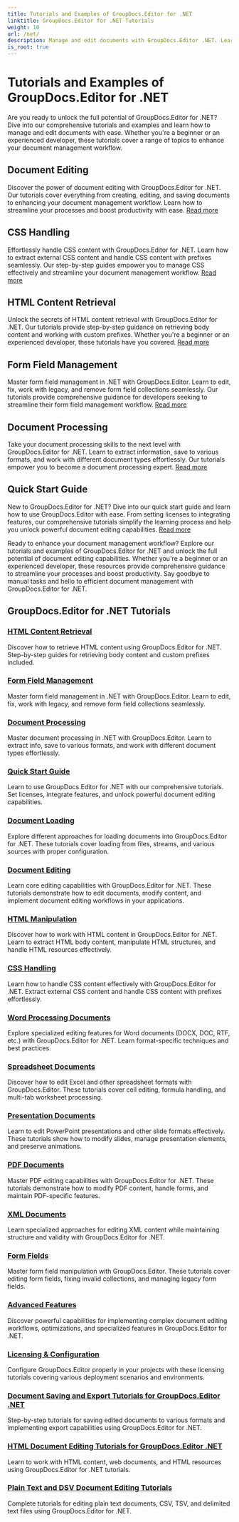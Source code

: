 ```yaml
---
title: Tutorials and Examples of GroupDocs.Editor for .NET 
linktitle: GroupDocs.Editor for .NET Tutorials
weight: 10
url: /net/
description: Manage and edit documents with GroupDocs.Editor .NET. Learn document processing, document editing, HTML content retrieval, form field management, and more!
is_root: true
---
```


# Tutorials and Examples of GroupDocs.Editor for .NET


Are you ready to unlock the full potential of GroupDocs.Editor for .NET? Dive into our comprehensive tutorials and examples and learn how to manage and edit documents with ease. Whether you're a beginner or an experienced developer, these tutorials cover a range of topics to enhance your document management workflow.

## Document Editing

Discover the power of document editing with GroupDocs.Editor for .NET. Our tutorials cover everything from creating, editing, and saving documents to enhancing your document management workflow. Learn how to streamline your processes and boost productivity with ease. [Read more](./document-editing/)

## CSS Handling

Effortlessly handle CSS content with GroupDocs.Editor for .NET. Learn how to extract external CSS content and handle CSS content with prefixes seamlessly. Our step-by-step guides empower you to manage CSS effectively and streamline your document management workflow. [Read more](./css-handling/)

## HTML Content Retrieval

Unlock the secrets of HTML content retrieval with GroupDocs.Editor for .NET. Our tutorials provide step-by-step guidance on retrieving body content and working with custom prefixes. Whether you're a beginner or an experienced developer, these tutorials have you covered. [Read more](./html-content-retrieval/)

## Form Field Management

Master form field management in .NET with GroupDocs.Editor. Learn to edit, fix, work with legacy, and remove form field collections seamlessly. Our tutorials provide comprehensive guidance for developers seeking to streamline their form field management workflow. [Read more](./form-field-management/)

## Document Processing

Take your document processing skills to the next level with GroupDocs.Editor for .NET. Learn to extract information, save to various formats, and work with different document types effortlessly. Our tutorials empower you to become a document processing expert. [Read more](./document-processing/)

## Quick Start Guide

New to GroupDocs.Editor for .NET? Dive into our quick start guide and learn how to use GroupDocs.Editor with ease. From setting licenses to integrating features, our comprehensive tutorials simplify the learning process and help you unlock powerful document editing capabilities. [Read more](./quick-start-guide/)

Ready to enhance your document management workflow? Explore our tutorials and examples of GroupDocs.Editor for .NET and unlock the full potential of document editing capabilities. Whether you're a beginner or an experienced developer, these resources provide comprehensive guidance to streamline your processes and boost productivity. Say goodbye to manual tasks and hello to efficient document management with GroupDocs.Editor for .NET.
## GroupDocs.Editor for .NET Tutorials 
### [HTML Content Retrieval](./html-content-retrieval/)
Discover how to retrieve HTML content using GroupDocs.Editor for .NET. Step-by-step guides for retrieving body content and custom prefixes included.
### [Form Field Management](./form-field-management/)
Master form field management in .NET with GroupDocs.Editor. Learn to edit, fix, work with legacy, and remove form field collections seamlessly.
### [Document Processing](./document-processing/)
Master document processing in .NET with GroupDocs.Editor. Learn to extract info, save to various formats, and work with different document types effortlessly.
### [Quick Start Guide](./quick-start-guide/)
Learn to use GroupDocs.Editor for .NET with our comprehensive tutorials. Set licenses, integrate features, and unlock powerful document editing capabilities.

### [Document Loading](./document-loading/)
Explore different approaches for loading documents into GroupDocs.Editor for .NET. These tutorials cover loading from files, streams, and various sources with proper configuration.

### [Document Editing](./document-editing/)
Learn core editing capabilities with GroupDocs.Editor for .NET. These tutorials demonstrate how to edit documents, modify content, and implement document editing workflows in your applications.


### [HTML Manipulation](./html-manipulation/)
Discover how to work with HTML content in GroupDocs.Editor for .NET. Learn to extract HTML body content, manipulate HTML structures, and handle HTML resources effectively.

### [CSS Handling](./css-handling/)
Learn how to handle CSS content effectively with GroupDocs.Editor for .NET. Extract external CSS content and handle CSS content with prefixes effortlessly.

### [Word Processing Documents](./word-processing-documents/)
Explore specialized editing features for Word documents (DOCX, DOC, RTF, etc.) with GroupDocs.Editor for .NET. Learn format-specific techniques and best practices.

### [Spreadsheet Documents](./spreadsheet-documents/)
Discover how to edit Excel and other spreadsheet formats with GroupDocs.Editor. These tutorials cover cell editing, formula handling, and multi-tab worksheet processing.

### [Presentation Documents](./presentation-documents/)
Learn to edit PowerPoint presentations and other slide formats effectively. These tutorials show how to modify slides, manage presentation elements, and preserve animations.

### [PDF Documents](./pdf-documents/)
Master PDF editing capabilities with GroupDocs.Editor for .NET. These tutorials demonstrate how to modify PDF content, handle forms, and maintain PDF-specific features.

### [XML Documents](./xml-documents/)
Learn specialized approaches for editing XML content while maintaining structure and validity with GroupDocs.Editor for .NET.

### [Form Fields](./form-fields/)
Master form field manipulation with GroupDocs.Editor. These tutorials cover editing form fields, fixing invalid collections, and managing legacy form fields.

### [Advanced Features](./advanced-features/)
Discover powerful capabilities for implementing complex document editing workflows, optimizations, and specialized features in GroupDocs.Editor for .NET.

### [Licensing & Configuration](./licensing-configuration/)
Configure GroupDocs.Editor properly in your projects with these licensing tutorials covering various deployment scenarios and environments.

### [Document Saving and Export Tutorials for GroupDocs.Editor .NET](./document-saving/)
Step-by-step tutorials for saving edited documents to various formats and implementing export capabilities using GroupDocs.Editor for .NET.

### [HTML Document Editing Tutorials for GroupDocs.Editor .NET](./html-web-documents/)
Learn to work with HTML content, web documents, and HTML resources using GroupDocs.Editor for .NET tutorials.

### [Plain Text and DSV Document Editing Tutorials](./plain-text-dsv-documents/)
Complete tutorials for editing plain text documents, CSV, TSV, and delimited text files using GroupDocs.Editor for .NET.
